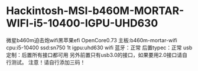 # Hackintosh-MSI-b460M-MORTAR-WIFI-i5-10400-IGPU-UHD630
微星b460m迫击炮wifi黑苹果efi
OpenCore0.73
主板:b460m-mortar-wifi
cpu:i5-10400
ssd:sn750 1t
igpu:uhd630
wifi 蓝牙：正常
后置typec：正常
usb定制：后置所有接口都可用
另外前置只有usb3.0的接口，如果要用2.0接口请自行测试。
注意！请自行添加三码！
